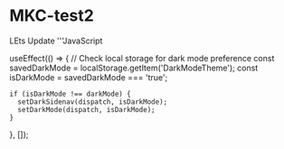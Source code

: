 # MKC-test2

LEts Update
'''JavaScript

  useEffect(() => {
    // Check local storage for dark mode preference
    const savedDarkMode = localStorage.getItem('DarkModeTheme');
    const isDarkMode = savedDarkMode === 'true';

    if (isDarkMode !== darkMode) {
      setDarkSidenav(dispatch, isDarkMode);
      setDarkMode(dispatch, isDarkMode);
    }
  }, []);
